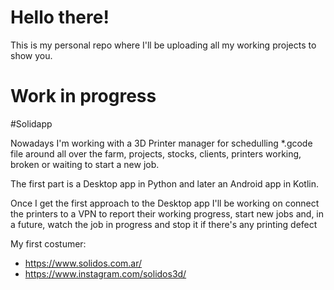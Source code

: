 # Hello there!

This is my personal repo where I'll be uploading all my working projects to show you.

# Work in progress

#Solidapp

Nowadays I'm working with a 3D Printer manager for schedulling *.gcode file around all over the farm,
projects, stocks, clients, printers working, broken or waiting to start a new job. 

The first part is a Desktop app in Python and later an Android app in Kotlin.

Once I get the first approach to the Desktop app I'll be working on connect the printers to a VPN to 
report their working progress, start new jobs and, in a future, watch the job in progress and stop it
if there's any printing defect

My first costumer:
  * https://www.solidos.com.ar/
  * https://www.instagram.com/solidos3d/
